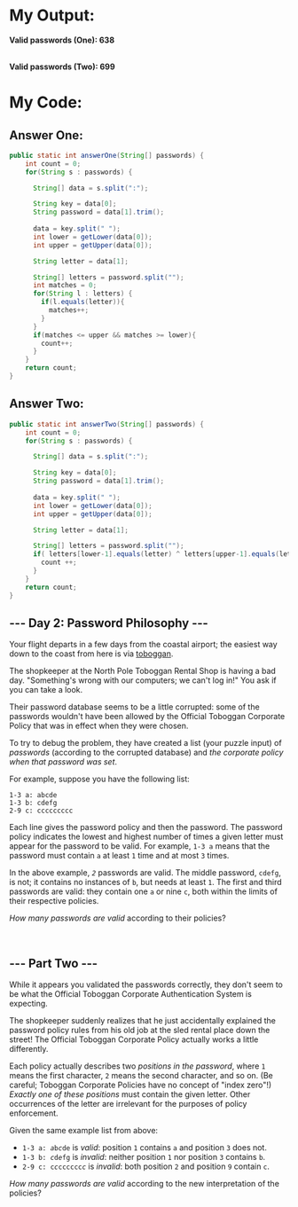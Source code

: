 <html>
<body>
<main>
  <div>
    <h1>My Output:<br></h1>
    <p><strong>Valid passwords (One): 638</strong></p>
    <p><strong><br>Valid passwords (Two): 699</strong></p>
  </div>
  
  <h1>My Code:<br></h1>
  <h2>Answer One:</h2>
  
  ```java
  public static int answerOne(String[] passwords) {
      int count = 0;
      for(String s : passwords) {

        String[] data = s.split(":");

        String key = data[0];
        String password = data[1].trim();
        
        data = key.split(" ");
        int lower = getLower(data[0]);
        int upper = getUpper(data[0]);

        String letter = data[1];

        String[] letters = password.split("");
        int matches = 0;
        for(String l : letters) {
          if(l.equals(letter)){
            matches++;
          }
        }
        if(matches <= upper && matches >= lower){
          count++;
        }
      }
      return count;
  }
  ```
  <h2>Answer Two:</h2>
  
  ```java
  public static int answerTwo(String[] passwords) {
      int count = 0;
      for(String s : passwords) {

        String[] data = s.split(":");

        String key = data[0];
        String password = data[1].trim();
        
        data = key.split(" ");
        int lower = getLower(data[0]);
        int upper = getUpper(data[0]);

        String letter = data[1];

        String[] letters = password.split("");
        if( letters[lower-1].equals(letter) ^ letters[upper-1].equals(letter)){
          count ++;
        }      
      }
      return count;
  }
  ```
  <article class="day-desc"><h2>--- Day 2: Password Philosophy ---</h2><p>Your flight departs in a few days from the coastal airport; the easiest way down to the coast from here is via <a href="https://en.wikipedia.org/wiki/Toboggan" target="_blank">toboggan</a>.</p>
<p>The shopkeeper at the North Pole Toboggan Rental Shop is having a bad day. "Something's wrong with our computers; we can't log in!" You ask if you can take a look.</p>
<p>Their password database seems to be a little corrupted: some of the passwords wouldn't have been allowed by the <span title="To ensure your safety, your password must be the following string...">Official Toboggan Corporate Policy</span> that was in effect when they were chosen.</p>
<p>To try to debug the problem, they have created a list (your puzzle input) of <em>passwords</em> (according to the corrupted database) and <em>the corporate policy when that password was set</em>.</p>
<p>For example, suppose you have the following list:</p>
<pre><code>1-3 a: abcde
1-3 b: cdefg
2-9 c: ccccccccc
</code></pre>
<p>Each line gives the password policy and then the password. The password policy indicates the lowest and highest number of times a given letter must appear for the password to be valid. For example, <code>1-3 a</code> means that the password must contain <code>a</code> at least <code>1</code> time and at most <code>3</code> times.</p>
<p>In the above example, <code><em>2</em></code> passwords are valid. The middle password, <code>cdefg</code>, is not; it contains no instances of <code>b</code>, but needs at least <code>1</code>. The first and third passwords are valid: they contain one <code>a</code> or nine <code>c</code>, both within the limits of their respective policies.</p>
<p><em>How many passwords are valid</em> according to their policies?</p>
</article>
<br>
<article class="day-desc"><h2 id="part2">--- Part Two ---</h2><p>While it appears you validated the passwords correctly, they don't seem to be what the Official Toboggan Corporate Authentication System is expecting.</p>
<p>The shopkeeper suddenly realizes that he just accidentally explained the password policy rules from his old job at the sled rental place down the street! The Official Toboggan Corporate Policy actually works a little differently.</p>
<p>Each policy actually describes two <em>positions in the password</em>, where <code>1</code> means the first character, <code>2</code> means the second character, and so on. (Be careful; Toboggan Corporate Policies have no concept of "index zero"!) <em>Exactly one of these positions</em> must contain the given letter. Other occurrences of the letter are irrelevant for the purposes of policy enforcement.</p>
<p>Given the same example list from above:</p>
<ul>
<li><code>1-3 a: <em>a</em>b<em>c</em>de</code> is <em>valid</em>: position <code>1</code> contains <code>a</code> and position <code>3</code> does not.</li>
<li><code>1-3 b: <em>c</em>d<em>e</em>fg</code> is <em>invalid</em>: neither position <code>1</code> nor position <code>3</code> contains <code>b</code>.</li>
<li><code>2-9 c: c<em>c</em>cccccc<em>c</em></code> is <em>invalid</em>: both position <code>2</code> and position <code>9</code> contain <code>c</code>.</li>
</ul>
<p><em>How many passwords are valid</em> according to the new interpretation of the policies?</p>
</article>
  
 </main>
 </body>
 </html>
